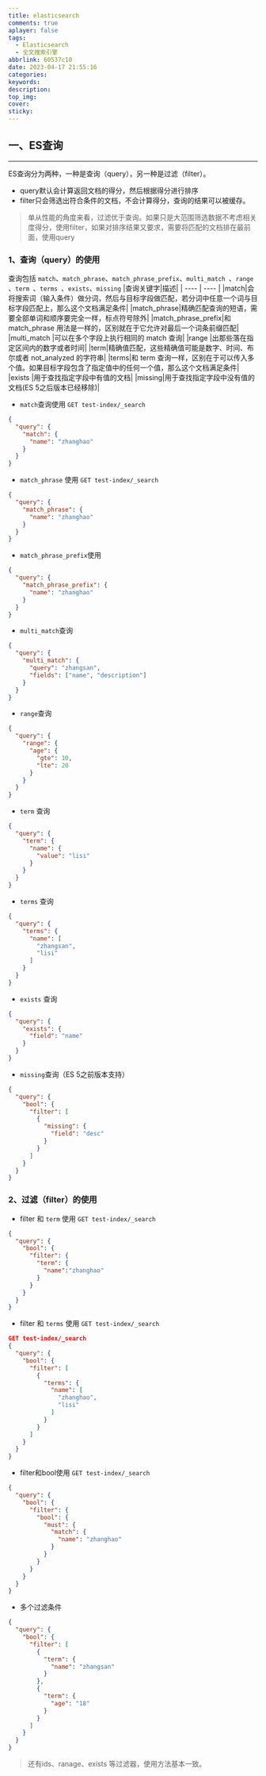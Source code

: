 ```yaml
---
title: elasticsearch
comments: true
aplayer: false
tags:
  - Elasticsearch
  - 全文搜索引擎
abbrlink: 60537c10
date: 2023-04-17 21:55:16
categories:
keywords:
description:
top_img:
cover:
sticky:
---
```

## 一、ES查询
---
 ES查询分为两种，一种是查询（query），另一种是过滤（filter）。
 - query默认会计算返回文档的得分，然后根据得分进行排序
 - filter只会筛选出符合条件的文档，不会计算得分，查询的结果可以被缓存。
  > 单从性能的角度来看，过滤优于查询。如果只是大范围筛选数据不考虑相关度得分，使用filter，如果对排序结果又要求，需要将匹配的文档排在最前面，使用query

### 1、查询（query）的使用
查询包括 `match`、`match_phrase`、`match_phrase_prefix`、`multi_match `、`range `、`term `、`terms `、`exists`、`missing`
|查询关键字|描述|
|  ----  | ----  |
|match|会将搜索词（输入条件）做分词，然后与目标字段做匹配，若分词中任意一个词与目标字段匹配上，那么这个文档满足条件|
|match_phrase|精确匹配查询的短语，需要全部单词和顺序要完全一样，标点符号除外|
|match_phrase_prefix|和 match_phrase 用法是一样的，区别就在于它允许对最后一个词条前缀匹配|
|multi_match |可以在多个字段上执行相同的 match 查询|
|range |出那些落在指定区间内的数字或者时间|
|term|精确值匹配，这些精确值可能是数字、时间、布尔或者 not_analyzed 的字符串|
|terms|和 term 查询一样，区别在于可以传入多个值。如果目标字段包含了指定值中的任何一个值，那么这个文档满足条件|
|exists |用于查找指定字段中有值的文档|
|missing|用于查找指定字段中没有值的文档(ES 5之后版本已经移除)|

+ `match`查询使用
`GET test-index/_search`
```json
{
  "query": {
    "match": {
      "name": "zhanghao"
    }
  }
}
```
+ `match_phrase` 使用
`GET test-index/_search`
```json
{
  "query": {
    "match_phrase": {
      "name": "zhanghao"
    }
  }
}
```
+ `match_phrase_prefix`使用
```json
{
  "query": {
    "match_phrase_prefix": {
      "name": "zhanghao"
    }
  }
}
```

+ `multi_match`查询
```json
{
  "query": {
    "multi_match": {
      "query": "zhangsan",
      "fields": ["name", "description"]
    }
  }
}
```

+ `range`查询

```json
{
  "query": {
    "range": {
      "age": {
        "gte": 10,
        "lte": 20
      }
    }
  }
}
```

+ `term` 查询
```json
{
  "query": {
    "term": {
      "name": {
        "value": "lisi"
      }
    }
  }
}
```

+ `terms` 查询
```json
{
  "query": {
    "terms": {
      "name": [
        "zhangsan",
        "lisi"
      ]
    }
  }
}
```

+ `exists` 查询
```json
{
  "query": {
    "exists": {
      "field": "name"
    }
  }
}
```

+ `missing`查询（ES 5之前版本支持）
```json
{
  "query": {
    "bool": {
      "filter": [
        {
          "missing": {
            "field": "desc"
          }
        }
      ]
    }
  }
}
```


### 2、过滤（filter）的使用
+ filter 和 `term` 使用
`GET test-index/_search`
```json
{
  "query": {
    "bool": {
      "filter": {
        "term": {
          "name":"zhanghao"
        }
      }
    }
  }
}
```
+ filter 和 `terms` 使用
`GET test-index/_search`
```json
GET test-index/_search
{
  "query": {
    "bool": {
      "filter": [
        {
          "terms": {
            "name": [
              "zhanghao",
              "lisi"
            ]
          }
        }
      ]
    }
  }
}
```
+ filter和bool使用
`GET test-index/_search`
```json 
{
  "query": {
    "bool": {
      "filter": {
        "bool": {
          "must": {
            "match": {
              "name": "zhanghao"
            }
          }
        }
      }
    }
  }
}
```
+ 多个过滤条件
```json
{
  "query": {
    "bool": {
      "filter": [
        {
          "term": {
            "name": "zhangsan"
          }
        },
        {
          "term": {
            "age": "18"
          }
        }
      ]
    }
  }
}
```

> 还有ids、ranage、exists 等过滤器，使用方法基本一致。

